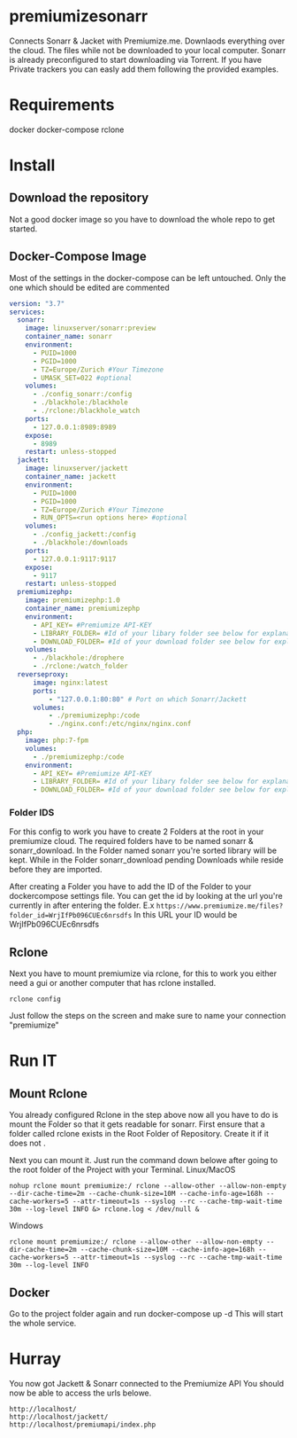 # premiumizesonarr

Connects Sonarr & Jacket with Premiumize.me.
Downlaods everything over the cloud. The files while not be downloaded to your local computer.
Sonarr is already preconfigured to start downloading via Torrent. If you have Private trackers you can easly add them following the provided examples.

# Requirements

docker
docker-compose
rclone



# Install

## Download the repository
Not a good docker image so you have to download the whole repo to get started.


## Docker-Compose Image

Most of the settings in the docker-compose can be left untouched.
Only the one which should be edited are commented
```yaml
version: "3.7"
services:
  sonarr:
    image: linuxserver/sonarr:preview
    container_name: sonarr
    environment:
      - PUID=1000
      - PGID=1000
      - TZ=Europe/Zurich #Your Timezone
      - UMASK_SET=022 #optional
    volumes:
      - ./config_sonarr:/config
      - ./blackhole:/blackhole
      - ./rclone:/blackhole_watch
    ports:
      - 127.0.0.1:8989:8989
    expose: 
      - 8989
    restart: unless-stopped
  jackett:
    image: linuxserver/jackett
    container_name: jackett
    environment:
      - PUID=1000
      - PGID=1000
      - TZ=Europe/Zurich #Your Timezone
      - RUN_OPTS=<run options here> #optional
    volumes:
      - ./config_jackett:/config
      - ./blackhole:/downloads
    ports:
      - 127.0.0.1:9117:9117
    expose:
      - 9117
    restart: unless-stopped
  premiumizephp:
    image: premiumizephp:1.0
    container_name: premiumizephp
    environment: 
      - API_KEY= #Premiumize API-KEY
      - LIBRARY_FOLDER= #Id of your libary folder see below for explanation
      - DOWNLOAD_FOLDER= #Id of your download folder see below for explanation
    volumes:
      - ./blackhole:/drophere
      - ./rclone:/watch_folder
  reverseproxy:
      image: nginx:latest
      ports:
          - "127.0.0.1:80:80" # Port on which Sonarr/Jackett
      volumes:
          - ./premiumizephp:/code
          - ./nginx.conf:/etc/nginx/nginx.conf
  php:
    image: php:7-fpm
    volumes:
      - ./premiumizephp:/code
    environment: 
      - API_KEY= #Premiumize API-KEY
      - LIBRARY_FOLDER= #Id of your libary folder see below for explanation
      - DOWNLOAD_FOLDER= #Id of your download folder see below for explanation
```
### Folder IDS
For this config to work you have to create 2 Folders at the root in your premiumize cloud.
The required folders have to be named sonarr & sonarr_download.
In the Folder named sonarr you're sorted library will be kept. While in the Folder sonarr_download pending Downloads while reside before they are imported.

After creating a Folder you have to add the ID of the Folder to your dockercompose settings file.
You can get the id by looking at the url you're currently in after entering the folder.
E.x
```https://www.premiumize.me/files?folder_id=WrjIfPb096CUEc6nrsdfs```
In this URL your ID would be WrjIfPb096CUEc6nrsdfs

## Rclone

Next you have to mount premiumize via rclone, for this to work you either need a gui or another computer that has rclone installed.
```
rclone config
```
Just follow the steps on the screen and make sure to name your connection "premiumize"

# Run IT
## Mount Rclone
You already configured Rclone in the step above now all you have to do is mount the Folder so that it gets readable for sonarr. First ensure that a folder called rclone exists in the Root Folder of Repository. Create it if it does not .

Next you can mount it. Just run the command down belowe after going to the root folder of the Project with your Terminal.
Linux/MacOS
```
nohup rclone mount premiumize:/ rclone --allow-other --allow-non-empty --dir-cache-time=2m --cache-chunk-size=10M --cache-info-age=168h --cache-workers=5 --attr-timeout=1s --syslog --rc --cache-tmp-wait-time 30m --log-level INFO &> rclone.log < /dev/null &
```
Windows
```
rclone mount premiumize:/ rclone --allow-other --allow-non-empty --dir-cache-time=2m --cache-chunk-size=10M --cache-info-age=168h --cache-workers=5 --attr-timeout=1s --syslog --rc --cache-tmp-wait-time 30m --log-level INFO
```

## Docker
Go to the project folder again and run docker-compose up -d
This will start the whole service.

# Hurray

You now got Jackett & Sonarr connected to the Premiumize API
You should now be able to access the urls belowe.
```
http://localhost/
http://localhost/jackett/
http://localhost/premiumapi/index.php
```
